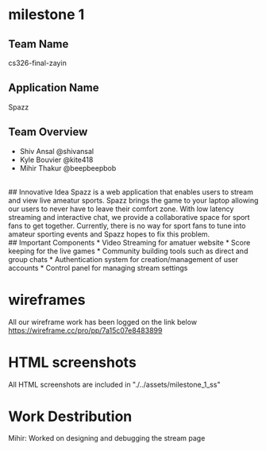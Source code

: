 # milestone 1
## Team Name
cs326-final-zayin
<br>
## Application Name
Spazz
## Team Overview
* Shiv Ansal @shivansal 
* Kyle Bouvier @kite418 
* Mihir Thakur @beepbeepbob 
<br>
## Innovative Idea
Spazz is a web application that enables users to stream and view live ameatur sports. Spazz brings the game to your laptop allowing our users to never have to leave their comfort zone. With low latency streaming and interactive chat, we provide a collaborative space for sport fans to get together. Currently, there is no way for sport fans to tune into amateur sporting events and Spazz hopes to fix this problem. 
<br>
## Important Components
* Video Streaming for amatuer website
* Score keeping for the live games
* Community building tools such as direct and group chats
* Authentication system for creation/management of user accounts
* Control panel for managing stream settings

# wireframes
All our wireframe work has been logged on the link below
https://wireframe.cc/pro/pp/7a15c07e8483899

# HTML screenshots
All HTML screenshots are included in "./../assets/milestone_1_ss"

# Work Destribution

Mihir: Worked on designing and debugging the stream page